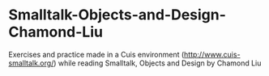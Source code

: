 # Smalltalk-Objects-and-Design-Chamond-Liu
Exercises and practice made in a Cuis environment (http://www.cuis-smalltalk.org/) while reading Smalltalk, Objects and Design by Chamond Liu
